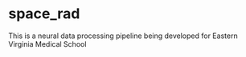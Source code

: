 # space_rad

This is a neural data processing pipeline being developed for Eastern Virginia Medical School
